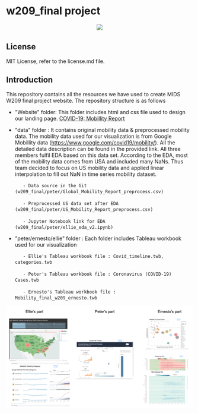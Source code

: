 # w209_final project

<p align="center"><img src="w209_final/website/COVID19/covid_usa.png" width="600"></p> 

## License
MIT License, refer to the license.md file.

## Introduction

This repository contains all the resources we have used to create MIDS W209 final project website. The repository structure is as follows

- "Website" folder: This folder includes html and css file used to design our landing page.
[COVID-19: Mobillity Report](http://people.ischool.berkeley.edu/~hyunchul78/COVID19/index.html) 


- "data" folder : It contains original mobility data & preprocessed mobility data. The mobility data used for our visualization is from Google Mobillity data (https://www.google.com/covid19/mobility/). All the detailed data description can be found in the provided link.
         All three members fulfil EDA based on this data set. According to the EDA, most of the mobility data comes from USA and included many NaNs. 
         Thus team decided to focus on US mobility data and applied linear interpolation to fill out NaN in time series mobility dataset.
         
         - Data source in the Git (w209_final/peter/Global_Mobility_Report_preprocess.csv) 
         
         - Preprocessed US data set after EDA (w209_final/peter/US_Mobility_Report_preprocess.csv)
         
         - Jupyter Notebook link for EDA (w209_final/peter/ellie_eda_v2.ipynb) 
         
         

- "peter/ernesto/ellie" folder : Each folder includes Tableau workbook used for our visualization

         - Ellie's Tableau workbook file : Covid_timeline.twb, categories.twb
         
         - Peter's Tableau workbook file : Coronavirus (COVID-19) Cases.twb
                  
         - Ernesto's Tableau workbook file : Mobility_final_w209_ernesto.twb

<p align="center"><img src="tableau.png" width="800"></p> 







